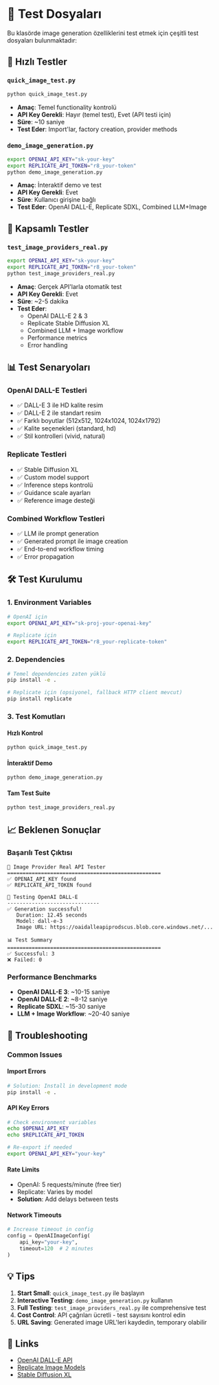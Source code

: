 # 🧪 Test Dosyaları

Bu klasörde image generation özelliklerini test etmek için çeşitli test dosyaları bulunmaktadır:

## 🚀 Hızlı Testler

### `quick_image_test.py`
```bash
python quick_image_test.py
```
- **Amaç**: Temel functionality kontrolü
- **API Key Gerekli**: Hayır (temel test), Evet (API testi için)
- **Süre**: ~10 saniye
- **Test Eder**: Import'lar, factory creation, provider methods

### `demo_image_generation.py` 
```bash
export OPENAI_API_KEY="sk-your-key"
export REPLICATE_API_TOKEN="r8_your-token"
python demo_image_generation.py
```
- **Amaç**: İnteraktif demo ve test
- **API Key Gerekli**: Evet
- **Süre**: Kullanıcı girişine bağlı
- **Test Eder**: OpenAI DALL-E, Replicate SDXL, Combined LLM+Image

## 🔬 Kapsamlı Testler

### `test_image_providers_real.py`
```bash
export OPENAI_API_KEY="sk-your-key"
export REPLICATE_API_TOKEN="r8_your-token"
python test_image_providers_real.py
```
- **Amaç**: Gerçek API'larla otomatik test
- **API Key Gerekli**: Evet
- **Süre**: ~2-5 dakika
- **Test Eder**: 
  - OpenAI DALL-E 2 & 3
  - Replicate Stable Diffusion XL
  - Combined LLM + Image workflow
  - Performance metrics
  - Error handling

## 📊 Test Senaryoları

### OpenAI DALL-E Testleri
- ✅ DALL-E 3 ile HD kalite resim
- ✅ DALL-E 2 ile standart resim  
- ✅ Farklı boyutlar (512x512, 1024x1024, 1024x1792)
- ✅ Kalite seçenekleri (standard, hd)
- ✅ Stil kontrolleri (vivid, natural)

### Replicate Testleri
- ✅ Stable Diffusion XL
- ✅ Custom model support
- ✅ Inference steps kontrolü
- ✅ Guidance scale ayarları
- ✅ Reference image desteği

### Combined Workflow Testleri
- ✅ LLM ile prompt generation
- ✅ Generated prompt ile image creation
- ✅ End-to-end workflow timing
- ✅ Error propagation

## 🛠️ Test Kurulumu

### 1. Environment Variables
```bash
# OpenAI için
export OPENAI_API_KEY="sk-proj-your-openai-key"

# Replicate için  
export REPLICATE_API_TOKEN="r8_your-replicate-token"
```

### 2. Dependencies
```bash
# Temel dependencies zaten yüklü
pip install -e .

# Replicate için (opsiyonel, fallback HTTP client mevcut)
pip install replicate
```

### 3. Test Komutları

#### Hızlı Kontrol
```bash
python quick_image_test.py
```

#### İnteraktif Demo
```bash
python demo_image_generation.py
```

#### Tam Test Suite
```bash
python test_image_providers_real.py
```

## 📈 Beklenen Sonuçlar

### Başarılı Test Çıktısı
```
🎨 Image Provider Real API Tester
==================================================
✅ OPENAI_API_KEY found
✅ REPLICATE_API_TOKEN found

🎨 Testing OpenAI DALL-E
------------------------------
✅ Generation successful!
   Duration: 12.45 seconds
   Model: dall-e-3
   Image URL: https://oaidalleapiprodscus.blob.core.windows.net/...

📊 Test Summary
==================================================
✅ Successful: 3
❌ Failed: 0
```

### Performance Benchmarks
- **OpenAI DALL-E 3**: ~10-15 saniye
- **OpenAI DALL-E 2**: ~8-12 saniye  
- **Replicate SDXL**: ~15-30 saniye
- **LLM + Image Workflow**: ~20-40 saniye

## 🚨 Troubleshooting

### Common Issues

#### Import Errors
```bash
# Solution: Install in development mode
pip install -e .
```

#### API Key Errors
```bash
# Check environment variables
echo $OPENAI_API_KEY
echo $REPLICATE_API_TOKEN

# Re-export if needed
export OPENAI_API_KEY="your-key"
```

#### Rate Limits
- OpenAI: 5 requests/minute (free tier)
- Replicate: Varies by model
- **Solution**: Add delays between tests

#### Network Timeouts
```python
# Increase timeout in config
config = OpenAIImageConfig(
    api_key="your-key",
    timeout=120  # 2 minutes
)
```

## 💡 Tips

1. **Start Small**: `quick_image_test.py` ile başlayın
2. **Interactive Testing**: `demo_image_generation.py` kullanın
3. **Full Testing**: `test_image_providers_real.py` ile comprehensive test
4. **Cost Control**: API çağrıları ücretli - test sayısını kontrol edin
5. **URL Saving**: Generated image URL'leri kaydedin, temporary olabilir

## 🔗 Links

- [OpenAI DALL-E API](https://platform.openai.com/docs/guides/images)
- [Replicate Image Models](https://replicate.com/collections/text-to-image)
- [Stable Diffusion XL](https://replicate.com/stability-ai/sdxl)